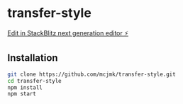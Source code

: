 # transfer-style

[Edit in StackBlitz next generation editor ⚡️](https://stackblitz.com/~/github.com/mcjmk/transfer-style)

 
## Installation 
```bash
git clone https://github.com/mcjmk/transfer-style.git
cd transfer-style
npm install
npm start
``````